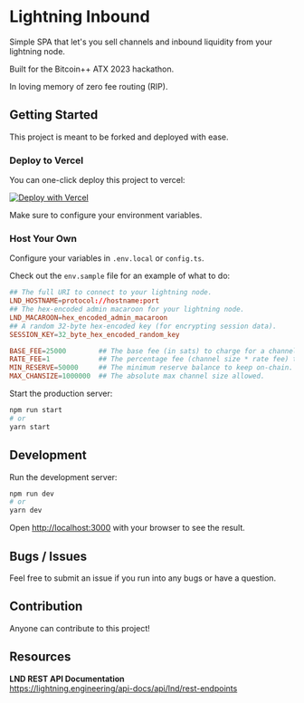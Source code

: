 # Lightning Inbound

Simple SPA that let's you sell channels and inbound liquidity from your lightning node.  

Built for the Bitcoin++ ATX 2023 hackathon.

In loving memory of zero fee routing (RIP).  

## Getting Started

This project is meant to be forked and deployed with ease.

### Deploy to Vercel

You can one-click deploy this project to vercel:

[![Deploy with Vercel](https://vercel.com/button)](https://vercel.com/new/clone?repository-url=https%3A%2F%2Fgithub.com%2FAustinKelsay%2Fln-inbound&env=LND_HOSTNAME,LND_MACAROON,SESSION_KEY,BASE_FEE,RATE_FEE,MIN_RESERVE,MAX_CHANSIZE&envDescription=Check%20out%20the%20repo%20documentation%20to%20learn%20more%20about%20how%20to%20configure%20these%20variables&envLink=https%3A%2F%2Fgithub.com%2FAustinKelsay%2Fln-inbound&project-name=my-lightning-inbound&repository-name=my-lightning-inbound)

Make sure to configure your environment variables.

### Host Your Own

Configure your variables in `.env.local` or `config.ts`.

Check out the `env.sample` file for an example of what to do:

```conf
## The full URI to connect to your lightning node.
LND_HOSTNAME=protocol://hostname:port
## The hex-encoded admin macaroon for your lightning node.
LND_MACAROON=hex_encoded_admin_macaroon
## A random 32-byte hex-encoded key (for encrypting session data).
SESSION_KEY=32_byte_hex_encoded_random_key

BASE_FEE=25000        ## The base fee (in sats) to charge for a channel.
RATE_FEE=1            ## The percentage fee (channel size * rate fee) to charge.
MIN_RESERVE=50000     ## The minimum reserve balance to keep on-chain.
MAX_CHANSIZE=1000000  ## The absolute max channel size allowed.
```

Start the production server:

```bash
npm run start
# or
yarn start
```

## Development

Run the development server:

```bash
npm run dev
# or
yarn dev
```

Open [http://localhost:3000](http://localhost:3000) with your browser to see the result.

## Bugs / Issues

Feel free to submit an issue if you run into any bugs or have a question.

## Contribution

Anyone can contribute to this project! 

## Resources

**LND REST API Documentation**  
https://lightning.engineering/api-docs/api/lnd/rest-endpoints

